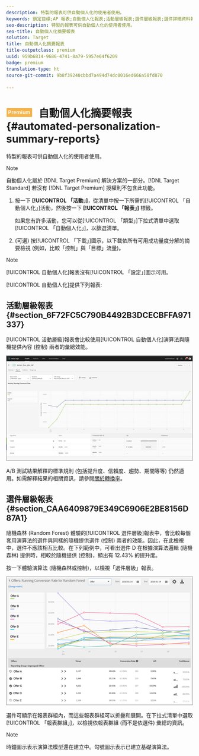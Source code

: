 ```yaml
---
description: 特製的報表可供自動個人化的使用者使用。
keywords: 鎖定目標;AP 報表;自動個人化報表;活動層級報表;選件層級報表;選件詳細資料報表
seo-description: 特製的報表可供自動個人化的使用者使用。
seo-title: 自動個人化摘要報表
solution: Target
title: 自動個人化摘要報表
title-outputclass: premium
uuid: 959b6814-9686-4741-8a79-5957e64f6209
badge: premium
translation-type: ht
source-git-commit: 9b8f39240cbbd7a494d74dc0016ed666a58fd870

---
```



# ![PREMIUM](/help/assets/premium.png) 自動個人化摘要報表{#automated-personalization-summary-reports}

特製的報表可供自動個人化的使用者使用。

>[!NOTE]
>
>自動個人化屬於 [!DNL Target Premium] 解決方案的一部分。[!DNL Target Standard] 若沒有 [!DNL Target Premium] 授權則不包含此功能。

1. 按一下 **[!UICONTROL 「活動」]**，從清單中按一下所需的[!UICONTROL 「自動個人化」]活動，然後按一下 **[!UICONTROL 「報表」]** 標籤。

   如果您有許多活動，您可以從[!UICONTROL 「類型」]下拉式清單中選取[!UICONTROL 「自動個人化」]，以篩選清單。

1. (可選) 按[!UICONTROL 「下載」]圖示，以下載依所有可用成功量度分解的摘要檢視 (例如，比較「控制」與「目標」流量)。

>[!NOTE]
>
>[!UICONTROL 自動個人化]報表沒有[!UICONTROL 「設定」]圖示可用。

[!UICONTROL 自動個人化]提供下列報表:

## 活動層級報表 {#section_6F72FC5C790B4492B3DCECBFFA971337}

[!UICONTROL 活動層級]報表會比較使用[!UICONTROL 自動個人化]演算法與隨機提供內容 (控制) 兩者的彙總效能。

![](assets/box_plot_ap.jpg)

A/B 測試結果解釋的標準規則 (包括提升度、信賴度、趨勢、期間等等) 仍然適用。如需解釋結果的相關資訊，請參閱[關於轉換率](../c-reports/conversion-rate.md#concept_2D9FEDE8F94A485DAC86D611BFBDC844)。

## 選件層級報表 {#section_CAA6409879E349C6906E2BE8156D87A1}

隨機森林 (Random Forest) 體驗的[!UICONTROL 選件層級]報表中，會比較每個套用演算法的選件與同樣的隨機提供選件 (控制) 兩者的效能。因此，在此檢視中，選件不應該相互比較。在下列範例中，可看出選件 D 在根據演算法邏輯 (隨機森林) 提供時，相較於隨機提供 (控制)，顯出有 12.43% 的提升度。

按一下體驗演算法 (隨機森林或控制)，以檢視「選件層級」報表。

![](assets/ap_OfferLevelRpt.png)

選件可顯示在報表群組內，而這些報表群組可以折疊和展開。在下拉式清單中選取[!UICONTROL 「報表群組」]，以檢視依報表群組 (而不是依選件) 彙總的資訊。

>[!NOTE]
>
>時鐘圖示表示演算法模型還在建立中。勾號圖示表示已建立基礎演算法。

